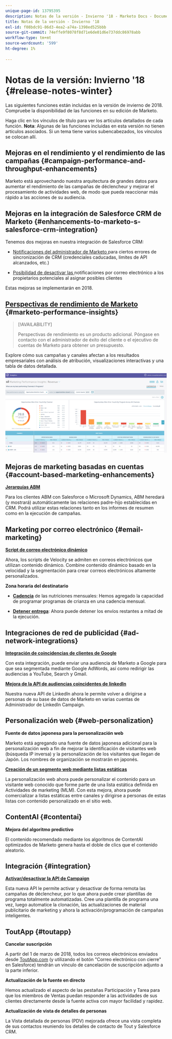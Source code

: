 ```yaml
---
unique-page-id: 13795395
description: Notas de la versión - Invierno '18 - Marketo Docs - Documentación del producto
title: Notas de la versión - Invierno '18
exl-id: f08bdc91-86d3-4ea2-a74a-1398ed525bbb
source-git-commit: 74effe9f8078f8d71e6de01d6e737ddc86978abb
workflow-type: tm+mt
source-wordcount: '599'
ht-degree: 1%

---
```


# Notas de la versión: Invierno &#39;18 {#release-notes-winter}

Las siguientes funciones están incluidas en la versión de invierno de 2018. Compruebe la disponibilidad de las funciones en su edición de Marketo.

Haga clic en los vínculos de título para ver los artículos detallados de cada función. **Nota**: Algunas de las funciones incluidas en esta versión no tienen artículos asociados. Si un tema tiene varios subencabezados, los vínculos se colocan allí.

## Mejoras en el rendimiento y el rendimiento de las campañas {#campaign-performance-and-throughput-enhancements}

Marketo está aprovechando nuestra arquitectura de grandes datos para aumentar el rendimiento de las campañas de déclencheur y mejorar el procesamiento de actividades web, de modo que pueda reaccionar más rápido a las acciones de su audiencia.

## Mejoras en la integración de Salesforce CRM de Marketo {#enhancements-to-marketo-s-salesforce-crm-integration}

Tenemos dos mejoras en nuestra integración de Salesforce CRM:

* [Notificaciones del administrador de Marketo ](/help/marketo/product-docs/core-marketo-concepts/miscellaneous/understanding-notifications/notification-types.md) para ciertos errores de sincronización de CRM (credenciales caducadas, límites de API alcanzados, etc.)

* [Posibilidad de desactivar las ](/help/marketo/product-docs/crm-sync/salesforce-sync/setup/optional-steps/turn-off-email-notifications-to-lead-owner.md) notificaciones por correo electrónico a los propietarios potenciales al asignar posibles clientes

Estas mejoras se implementarán en 2018.

## [Perspectivas de rendimiento de Marketo](/help/marketo/product-docs/reporting/performance-insights/performance-insights-overview.md) {#marketo-performance-insights}

>[!AVAILABILITY]
>
>Perspectivas de rendimiento es un producto adicional. Póngase en contacto con el administrador de éxito del cliente o el ejecutivo de cuentas de Marketo para obtener un presupuesto.

Explore cómo sus campañas y canales afectan a los resultados empresariales con análisis de atribución, visualizaciones interactivas y una tabla de datos detallada.

![](assets/image2018-2-5-7-3a55-3a46.png)

## Mejoras de marketing basadas en cuentas {#account-based-marketing-enhancements}

**[Jerarquías ABM](/help/marketo/product-docs/target-account-management/target/named-accounts/tam-hierarchies.md)**

Para los clientes ABM con Salesforce o Microsoft Dynamics, ABM heredará (y mostrará) automáticamente las relaciones padre-hijo establecidas en CRM. Podrá utilizar estas relaciones tanto en los informes de resumen como en la ejecución de campañas.

## Marketing por correo electrónico {#email-marketing}

**[Script de correo electrónico dinámico](/help/marketo/product-docs/email-marketing/general/using-tokens/create-an-email-script-token.md)**

Ahora, los scripts de Velocity se admiten en correos electrónicos que utilizan contenido dinámico. Combine contenido dinámico basado en la velocidad y la segmentación para crear correos electrónicos altamente personalizados.

**Zona horaria del destinatario**

* **[Cadencia](/help/marketo/product-docs/email-marketing/email-programs/email-program-actions/scheduling-with-recipient-time-zone/schedule-email-programs-with-recipient-time-zone.md)** de las nutriciones mensuales: Hemos agregado la capacidad de programar programas de crianza en una cadencia mensual.

* **[Detener entrega](/help/marketo/product-docs/email-marketing/email-programs/email-program-actions/scheduling-with-recipient-time-zone/abort-delivery-of-email-programs-scheduled-with-recipient-time-zone.md)**: Ahora puede detener los envíos restantes a mitad de la ejecución.

## Integraciones de red de publicidad {#ad-network-integrations}

**[Integración de coincidencias de clientes de Google](/help/marketo/product-docs/demand-generation/ad-network-integrations/add-google-customer-match-as-a-launchpoint-service.md)**

Con esta integración, puede enviar una audiencia de Marketo a Google para que sea segmentada mediante Google AdWords, así como redirigir las audiencias a YouTube, Search y Gmail.

**[Mejora de la API de audiencias coincidentes de linkedIn](/help/marketo/product-docs/demand-generation/ad-network-integrations/add-linkedin-matched-audiences-as-a-launchpoint-service.md)**

Nuestra nueva API de LinkedIn ahora le permite volver a dirigirse a personas de su base de datos de Marketo en varias cuentas de Administrador de LinkedIn Campaign.

## Personalización web {#web-personalization}

**Fuente de datos japonesa para la personalización web**

Marketo está agregando una fuente de datos japonesa adicional para la personalización web a fin de mejorar la identificación de visitantes web (búsqueda IP inversa) y la personalización de los visitantes que llegan de Japón. Los nombres de organización se mostrarán en japonés.

**[Creación de un segmento web mediante listas estáticas](/help/marketo/product-docs/web-personalization/using-web-segments/create-a-segment-using-a-static-list.md)**

La personalización web ahora puede personalizar el contenido para un visitante web conocido que forme parte de una lista estática definida en Actividades de marketing (MLM). Con esta mejora, ahora puede comercializar a listas estáticas entre canales y dirigirse a personas de estas listas con contenido personalizado en el sitio web.

## ContentAI {#contentai}

**Mejora del algoritmo predictivo**

El contenido recomendado mediante los algoritmos de ContentAI optimizados de Marketo genera hasta el doble de clics que el contenido aleatorio.

## Integración {#integration}

**[Activar/desactivar la API de Campaign](https://developers.marketo.com/rest-api/assets/campaigns/)**

Esta nueva API le permite activar y desactivar de forma remota las campañas de déclencheur, por lo que ahora puede crear plantillas de programa totalmente automatizadas. Cree una plantilla de programa una vez, luego automatice la clonación, las actualizaciones de material publicitario de marketing y ahora la activación/programación de campañas inteligentes.

## ToutApp {#toutapp}

**Cancelar suscripción**

A partir del 1 de marzo de 2018, todos los correos electrónicos enviados desde [ToutApp.com](https://ToutApp.com) (y utilizando el botón &quot;Correo electrónico con cierre&quot; en Salesforce) tendrán un vínculo de cancelación de suscripción adjunto a la parte inferior.

**Actualización de la fuente en directo**

Hemos actualizado el aspecto de las pestañas Participación y Tarea para que los miembros de Ventas puedan responder a las actividades de sus clientes directamente desde la fuente activa con mayor facilidad y rapidez.

**Actualización de vista de detalles de personas**

La Vista detallada de personas (PDV) mejorada ofrece una vista completa de sus contactos reuniendo los detalles de contacto de Tout y Salesforce CRM.
